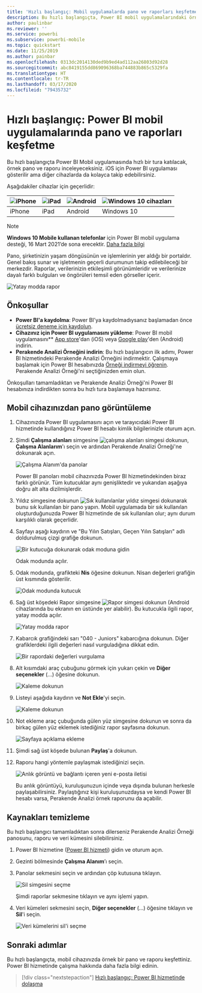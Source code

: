 ```yaml
---
title: 'Hızlı başlangıç: Mobil uygulamalarda pano ve raporları keşfetme'
description: Bu hızlı başlangıçta, Power BI mobil uygulamalarındaki örnek bir pano ve raporu keşfedeceksiniz.
author: paulinbar
ms.reviewer: ''
ms.service: powerbi
ms.subservice: powerbi-mobile
ms.topic: quickstart
ms.date: 11/25/2019
ms.author: painbar
ms.openlocfilehash: 0313dc2014130ded9b9ed4ad112aa26803d92d28
ms.sourcegitcommit: abc8419155dd869096368ba744883b865c5329fa
ms.translationtype: HT
ms.contentlocale: tr-TR
ms.lasthandoff: 03/17/2020
ms.locfileid: "79435732"
---
```

# <a name="quickstart-explore-dashboards-and-reports-in-the-power-bi-mobile-apps"></a>Hızlı başlangıç: Power BI mobil uygulamalarında pano ve raporları keşfetme
Bu hızlı başlangıçta Power BI Mobil uygulamasında hızlı bir tura katılacak, örnek pano ve raporu inceleyeceksiniz. iOS için Power BI uygulaması gösterilir ama diğer cihazlarda da kolayca takip edebilirsiniz.

Aşağıdakiler cihazlar için geçerlidir:

| ![iPhone](./media/mobile-apps-quickstart-view-dashboard-report/iphone-logo-30-px.png) | ![iPad](./media/mobile-apps-quickstart-view-dashboard-report/ipad-logo-30-px.png) | ![Android](./media/mobile-apps-quickstart-view-dashboard-report/android-logo-30-px.png) | ![Windows 10 cihazları](./media/mobile-apps-quickstart-view-dashboard-report/win-10-logo-30-px.png) |
|:--- |:--- |:--- |:--- |
| iPhone | iPad | Android | Windows 10 |

>[!NOTE]
>**Windows 10 Mobile kullanan telefonlar** için Power BI mobil uygulama desteği, 16 Mart 2021’de sona erecektir. [Daha fazla bilgi](https://go.microsoft.com/fwlink/?linkid=2121400)

Pano, şirketinizin yaşam döngüsünün ve işlemlerinin yer aldığı bir portaldır. Genel bakış sunar ve işletmenin geçerli durumunun takip edilebileceği bir merkezdir. Raporlar, verilerinizin etkileşimli görünümleridir ve verilerinize dayalı farklı bulguları ve öngörüleri temsil eden görseller içerir. 

![Yatay modda rapor](././media/mobile-apps-quickstart-view-dashboard-report/power-bi-android-quickstart-report.png)

## <a name="prerequisites"></a>Önkoşullar

* **Power BI'a kaydolma**: Power BI’ya kaydolmadıysanız başlamadan önce [ücretsiz deneme için kaydolun](https://app.powerbi.com/signupredirect?pbi_source=web).
* **Cihazınız için Power BI uygulamasını yükleme**: Power BI mobil uygulamasını** [App store](https://apps.apple.com/app/microsoft-power-bi/id929738808)'dan (iOS) veya [Google play](https://play.google.com/store/apps/details?id=com.microsoft.powerbim&amp;amp;clcid=0x409)'den (Android) indirin.
* **Perakende Analizi Örneğini indirin**: Bu hızlı başlangıcın ilk adımı, Power BI hizmetindeki Perakende Analizi Örneğini indirmektir. Çalışmaya başlamak için Power BI hesabınızda [Örneği indirmeyi öğrenin](./mobile-apps-download-samples.md). Perakende Analizi Örneği'ni seçtiğinizden emin olun.

Önkoşulları tamamladıktan ve Perakende Analizi Örneği'ni Power BI hesabınıza indirdikten sonra bu hızlı tura başlamaya hazırsınız.

## <a name="view-a-dashboard-on-your-mobile-device"></a>Mobil cihazınızdan pano görüntüleme
1. Cihazınızda Power BI uygulamasını açın ve tarayıcıdaki Power BI hizmetinde kullandığınız Power BI hesabı kimlik bilgilerinizle oturum açın.
 
1. Şimdi **Çalışma alanları** simgesine ![çalışma alanları simgesi](./media/mobile-apps-quickstart-view-dashboard-report/power-bi-iphone-workspaces-button.png) dokunun, **Çalışma Alanlarım**'ı seçin ve ardından Perakende Analizi Örneği'ne dokunarak açın.

    ![Çalışma Alanım'da panolar](./media/mobile-apps-quickstart-view-dashboard-report/power-bi-android-quickstart-dashboard.png)
   
    Power BI panoları mobil cihazınızda Power BI hizmetindekinden biraz farklı görünür. Tüm kutucuklar aynı genişliktedir ve yukarıdan aşağıya doğru alt alta dizilmişlerdir.

5. Yıldız simgesine dokunun ![Sık kullanılanlar yıldız simgesi](./media/mobile-apps-quickstart-view-dashboard-report/power-bi-android-quickstart-favorite-icon.png) dokunarak bunu sık kullanılan bir pano yapın. Mobil uygulamada bir sık kullanılan oluşturduğunuzda Power BI hizmetinde de sık kullanılan olur; aynı durum karşılıklı olarak geçerlidir.

6. Sayfayı aşağı kaydırın ve "Bu Yılın Satışları, Geçen Yılın Satışları" adlı doldurulmuş çizgi grafiğe dokunun.

    ![Bir kutucuğa dokunarak odak moduna gidin](./media/mobile-apps-quickstart-view-dashboard-report/power-bi-android-quickstart-tap-tile-fave.png)

    Odak modunda açılır.

7. Odak modunda, grafikteki **Nis** öğesine dokunun. Nisan değerleri grafiğin üst kısmında gösterilir.

    ![Odak modunda kutucuk](./media/mobile-apps-quickstart-view-dashboard-report/power-bi-android-quickstart-tile-focus.png)

8. Sağ üst köşedeki Rapor simgesine ![Rapor simgesi](./media/mobile-apps-quickstart-view-dashboard-report/power-bi-android-quickstart-report-icon.png) dokunun (Android cihazlarında bu ekranın en üstünde yer alabilir). Bu kutucukla ilgili rapor, yatay modda açılır.

    ![Yatay modda rapor](././media/mobile-apps-quickstart-view-dashboard-report/power-bi-android-quickstart-report.png)

9. Kabarcık grafiğindeki sarı "040 - Juniors" kabarcığına dokunun. Diğer grafiklerdeki ilgili değerleri nasıl vurguladığına dikkat edin. 

    ![Bir rapordaki değerleri vurgulama](./media/mobile-apps-quickstart-view-dashboard-report/power-bi-android-quickstart-cross-highlight.png)

10. Alt kısımdaki araç çubuğunu görmek için yukarı çekin ve **Diğer seçenekler** (...) öğesine dokunun.

    ![Kaleme dokunun](./media/mobile-apps-quickstart-view-dashboard-report/power-bi-android-quickstart-tap-pencil.png)


11. Listeyi aşağıda kaydırın ve **Not Ekle**'yi seçin.

    ![Kaleme dokunun](./media/mobile-apps-quickstart-view-dashboard-report/power-bi-android-quickstart-tap-pencil2.png)

12. Not ekleme araç çubuğunda gülen yüz simgesine dokunun ve sonra da birkaç gülen yüz eklemek istediğiniz rapor sayfasına dokunun.
 
    ![Sayfaya açıklama ekleme](./media/mobile-apps-quickstart-view-dashboard-report/power-bi-android-quickstart-annotate.png)

13. Şimdi sağ üst köşede bulunan **Paylaş**'a dokunun.

14. Raporu hangi yöntemle paylaşmak istediğinizi seçin.  

    ![Anlık görüntü ve bağlantı içeren yeni e-posta iletisi](./media/mobile-apps-quickstart-view-dashboard-report/power-bi-android-quickstart-send-snapshot.png)

    Bu anlık görüntüyü, kuruluşunuzun içinde veya dışında bulunan herkesle paylaşabilirsiniz. Paylaştığınız kişi kuruluşunuzdaysa ve kendi Power BI hesabı varsa, Perakende Analizi örnek raporunu da açabilir.

## <a name="clean-up-resources"></a>Kaynakları temizleme

Bu hızlı başlangıcı tamamladıktan sonra dilerseniz Perakende Analizi Örneği panosunu, raporu ve veri kümesini silebilirsiniz.

1. Power BI hizmetine ([Power BI hizmeti](https://app.powerbi.com)) gidin ve oturum açın.

2. Gezinti bölmesinde **Çalışma Alanım**’ı seçin.

3. Panolar sekmesini seçin ve ardından çöp kutusuna tıklayın.

    ![Sil simgesini seçme](./media/mobile-apps-quickstart-view-dashboard-report/power-bi-android-quickstart-delete-retail.png)

    Şimdi raporlar sekmesine tıklayın ve aynı işlemi yapın.

4. Veri kümeleri sekmesini seçin, **Diğer seçenekler** (...) öğesine tıklayın ve **Sil**'i seçin. 


    ![Veri kümelerini sil'i seçme](./media/mobile-apps-quickstart-view-dashboard-report/power-bi-android-quickstart-delete-retail-datasets.png)

## <a name="next-steps"></a>Sonraki adımlar

Bu hızlı başlangıçta, mobil cihazınızda örnek bir pano ve raporu keşfettiniz. Power BI hizmetinde çalışma hakkında daha fazla bilgi edinin. 

> [!div class="nextstepaction"]
> [Hızlı başlangıç: Power BI hizmetinde dolaşma](../end-user-experience.md)

